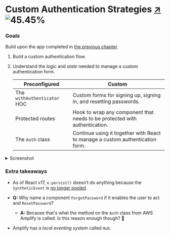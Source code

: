 # Custom Authentication Strategies [↗] ![45.45%](https://progress-bar.dev/45/)

### Goals

Build upon the app completed in [the previous chapter][04-intro-to-auth].

1. Build a custom authentication flow.
1. Understand the _logic_ and _state_ needed to manage a custom authentication form.

   | Preconfigured               | Custom                                                                        |
   | --------------------------- | ----------------------------------------------------------------------------- |
   | The `withAuthenticator` HOC | Custom forms for signing up, signing in, and resetting passwords.             |
   | Protected routes            | Hook to wrap any component that needs to be protected with authentication.    |
   | The `Auth` class            | Continue using it together with React to manage a custom authentication form. |

<details>
  <summary>Screenshot</summary>

![FSS#05 Custom Authentication Strategies](https://i.imgur.com/OvMZBs9.jpg)

</details>

### Extra takeaways

- As of React v17, `e.persist()` doesn’t do anything because the `SyntheticEvent` is [no longer pooled][react-v17-no-event-pooling].
- **Q:** Why name a component `ForgotPassword` if it enables the user to act and `ResetPassword`?

  - **A:** Because that's what the method on the `Auth` class from AWS Amplify is called. Is this reason enough though? 🤔

- Amplify has a _local eventing system_ called `Hub`.

  [↗]: https://learning-oreilly-com.ezproxy.torontopubliclibrary.ca/library/view/full-stack-serverless/9781492059882/ch05.html
  [04-intro-to-auth]: 04-intro-to-auth
  [react-v17-no-event-pooling]: https://reactjs.org/blog/2020/08/10/react-v17-rc.html#no-event-pooling
